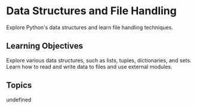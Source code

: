 # Data Structures and File Handling

Explore Python's data structures and learn file handling techniques.

## Learning Objectives
Explore various data structures, such as lists, tuples, dictionaries, and sets.
Learn how to read and write data to files and use external modules.

## Topics
undefined